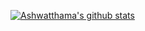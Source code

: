 [![Ashwatthama's github stats](https://github-readme-stats.vercel.app/api?username=sai4041412&count_private=true&show_icons=true&theme=blueberry&langs_count=7)](https://androidboi.github.io/ashwatthamasanders.github.io/)
